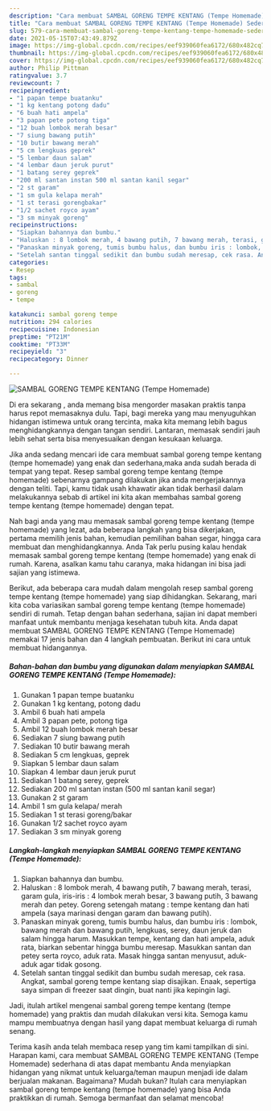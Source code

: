 ```yaml
---
description: "Cara membuat SAMBAL GORENG TEMPE KENTANG (Tempe Homemade) Sederhana dan Mudah Dibuat"
title: "Cara membuat SAMBAL GORENG TEMPE KENTANG (Tempe Homemade) Sederhana dan Mudah Dibuat"
slug: 579-cara-membuat-sambal-goreng-tempe-kentang-tempe-homemade-sederhana-dan-mudah-dibuat
date: 2021-05-15T07:43:49.879Z
image: https://img-global.cpcdn.com/recipes/eef939060fea6172/680x482cq70/sambal-goreng-tempe-kentang-tempe-homemade-foto-resep-utama.jpg
thumbnail: https://img-global.cpcdn.com/recipes/eef939060fea6172/680x482cq70/sambal-goreng-tempe-kentang-tempe-homemade-foto-resep-utama.jpg
cover: https://img-global.cpcdn.com/recipes/eef939060fea6172/680x482cq70/sambal-goreng-tempe-kentang-tempe-homemade-foto-resep-utama.jpg
author: Philip Pittman
ratingvalue: 3.7
reviewcount: 7
recipeingredient:
- "1 papan tempe buatanku"
- "1 kg kentang potong dadu"
- "6 buah hati ampela"
- "3 papan pete potong tiga"
- "12 buah lombok merah besar"
- "7 siung bawang putih"
- "10 butir bawang merah"
- "5 cm lengkuas geprek"
- "5 lembar daun salam"
- "4 lembar daun jeruk purut"
- "1 batang serey geprek"
- "200 ml santan instan 500 ml santan kanil segar"
- "2 st garam"
- "1 sm gula kelapa merah"
- "1 st terasi gorengbakar"
- "1/2 sachet royco ayam"
- "3 sm minyak goreng"
recipeinstructions:
- "Siapkan bahannya dan bumbu."
- "Haluskan : 8 lombok merah, 4 bawang putih, 7 bawang merah, terasi, garam gula, iris-iris : 4 lombok merah besar, 3 bawang putih, 3 bawang merah dan petey. Goreng setengah matang : tempe kentang dan hati ampela (saya marinasi dengan garam dan bawang putih)."
- "Panaskan minyak goreng, tumis bumbu halus, dan bumbu iris : lombok, bawang merah dan bawang putih, lengkuas, serey, daun jeruk dan salam hingga harum. Masukkan tempe, kentang dan hati ampela, aduk rata, biarkan sebentar hingga bumbu meresap. Masukkan santan dan petey serta royco, aduk rata. Masak hingga santan menyusut, aduk-aduk agar tidak gosong."
- "Setelah santan tinggal sedikit dan bumbu sudah meresap, cek rasa. Angkat, sambal goreng tempe kentang siap disajikan. Enaak, sepertiga saya simpan di freezer saat dingin, buat nanti jika kepingin lagi."
categories:
- Resep
tags:
- sambal
- goreng
- tempe

katakunci: sambal goreng tempe 
nutrition: 294 calories
recipecuisine: Indonesian
preptime: "PT21M"
cooktime: "PT33M"
recipeyield: "3"
recipecategory: Dinner

---
```



![SAMBAL GORENG TEMPE KENTANG (Tempe Homemade)](https://img-global.cpcdn.com/recipes/eef939060fea6172/680x482cq70/sambal-goreng-tempe-kentang-tempe-homemade-foto-resep-utama.jpg)

Di era  sekarang , anda memang bisa mengorder masakan praktis tanpa harus repot memasaknya dulu. Tapi, bagi mereka yang mau menyuguhkan hidangan istimewa untuk orang tercinta, maka kita memang lebih bagus menghidangkannya dengan tangan sendiri. Lantaran, memasak sendiri jauh lebih sehat serta bisa menyesuaikan dengan kesukaan keluarga.

Jika anda sedang mencari ide cara membuat sambal goreng tempe kentang (tempe homemade) yang enak dan sederhana,maka anda sudah berada di tempat yang tepat. Resep sambal goreng tempe kentang (tempe homemade)  sebenarnya gampang dilakukan jika anda mengerjakannya dengan teliti. Tapi, kamu tidak usah khawatir akan tidak berhasil dalam melakukannya 
sebab di artikel ini kita akan membahas sambal goreng tempe kentang (tempe homemade) dengan tepat.  



Nah bagi anda yang mau memasak sambal goreng tempe kentang (tempe homemade) yang lezat, ada beberapa langkah yang bisa dikerjakan, pertama memilih jenis bahan, kemudian pemilihan bahan segar, hingga cara membuat dan menghidangkannya. Anda Tak perlu pusing kalau hendak memasak sambal goreng tempe kentang (tempe homemade) yang enak di rumah. Karena, asalkan kamu  tahu caranya, maka hidangan ini bisa jadi sajian yang istimewa.

Berikut, ada beberapa cara mudah dalam mengolah resep sambal goreng tempe kentang (tempe homemade) yang siap dihidangkan. Sekarang, mari kita coba variasikan sambal goreng tempe kentang (tempe homemade) sendiri di rumah. Tetap dengan bahan sederhana, sajian ini dapat memberi manfaat untuk membantu menjaga kesehatan tubuh kita. Anda dapat membuat SAMBAL GORENG TEMPE KENTANG (Tempe Homemade) memakai 17 jenis bahan dan 4 langkah pembuatan. Berikut ini cara untuk membuat hidangannya.

<!--inarticleads1-->

##### Bahan-bahan dan bumbu yang digunakan dalam menyiapkan SAMBAL GORENG TEMPE KENTANG (Tempe Homemade):

1. Gunakan 1 papan tempe buatanku
1. Gunakan 1 kg kentang, potong dadu
1. Ambil 6 buah hati ampela
1. Ambil 3 papan pete, potong tiga
1. Ambil 12 buah lombok merah besar
1. Sediakan 7 siung bawang putih
1. Sediakan 10 butir bawang merah
1. Sediakan 5 cm lengkuas, geprek
1. Siapkan 5 lembar daun salam
1. Siapkan 4 lembar daun jeruk purut
1. Sediakan 1 batang serey, geprek
1. Sediakan 200 ml santan instan (500 ml santan kanil segar)
1. Gunakan 2 st garam
1. Ambil 1 sm gula kelapa/ merah
1. Sediakan 1 st terasi goreng/bakar
1. Gunakan 1/2 sachet royco ayam
1. Sediakan 3 sm minyak goreng




<!--inarticleads2-->

##### Langkah-langkah menyiapkan SAMBAL GORENG TEMPE KENTANG (Tempe Homemade):

1. Siapkan bahannya dan bumbu.
1. Haluskan : 8 lombok merah, 4 bawang putih, 7 bawang merah, terasi, garam gula, iris-iris : 4 lombok merah besar, 3 bawang putih, 3 bawang merah dan petey. Goreng setengah matang : tempe kentang dan hati ampela (saya marinasi dengan garam dan bawang putih).
1. Panaskan minyak goreng, tumis bumbu halus, dan bumbu iris : lombok, bawang merah dan bawang putih, lengkuas, serey, daun jeruk dan salam hingga harum. Masukkan tempe, kentang dan hati ampela, aduk rata, biarkan sebentar hingga bumbu meresap. Masukkan santan dan petey serta royco, aduk rata. Masak hingga santan menyusut, aduk-aduk agar tidak gosong.
1. Setelah santan tinggal sedikit dan bumbu sudah meresap, cek rasa. Angkat, sambal goreng tempe kentang siap disajikan. Enaak, sepertiga saya simpan di freezer saat dingin, buat nanti jika kepingin lagi.




Jadi, itulah artikel mengenai  sambal goreng tempe kentang (tempe homemade)  yang praktis dan mudah dilakukan versi kita. Semoga kamu mampu membuatnya dengan hasil yang dapat membuat keluarga di rumah senang. 

Terima kasih anda telah membaca resep yang tim kami tampilkan di sini. Harapan kami, cara membuat  SAMBAL GORENG TEMPE KENTANG (Tempe Homemade) sederhana di atas dapat membantu Anda menyiapkan hidangan yang nikmat untuk keluarga/teman maupun menjadi ide dalam berjualan makanan. Bagaimana? Mudah bukan? Itulah cara menyiapkan sambal goreng tempe kentang (tempe homemade) yang bisa Anda praktikkan di rumah. Semoga bermanfaat dan selamat mencoba!

